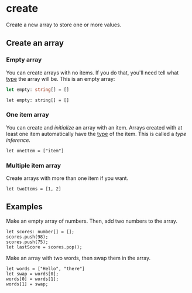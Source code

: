 # create

Create a new array to store one or more values.

## Create an array

### Empty array

You can create arrays with no items. If you do that, you'll need tell what [type](/types) the array will be. This is an empty array:

```typescript
let empty: string[] = []
```

```blocks
let empty: string[] = []
```

### One item array

You can create and *initialize* an array with an item. Arrays created with at least one item automatically have the [type](/types) of the item. This is called a *type inference*.

```block
let oneItem = ["item"]
```

### Multiple item array

Create arrays with more than one item if you want.

```block
let twoItems = [1, 2]
```

## Examples

Make an empty array of numbers. Then, add two numbers to the array.

```blocks
let scores: number[] = [];
scores.push(98);
scores.push(75);
let lastScore = scores.pop();
```

Make an array with two words, then swap them in the array.

```blocks
let words = ["Hello", "there"]
let swap = words[0];
words[0] = words[1];
words[1] = swap;
```